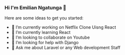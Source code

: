 ### Hi I'm Emilian Ngatunga 👋

Here are some ideas to get you started:

- 🔭 I’m currently working on Netflix Clone Uisng React
- 🌱 I’m currently learning React
- 👯 I’m looking to collaborate on Youtube
- 🤔 I’m looking for help with Django
- 💬 Ask me about Laravel or any Web development Staff
<!--
- 📫 How to reach me: ...
- 😄 Pronouns: ...
- ⚡ Fun fact: ...
-->
